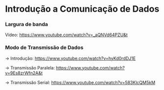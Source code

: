 # Introdução a Comunicação de Dados

### Largura de banda

Vídeo: https://www.youtube.com/watch?v=_aQNVd64PZU&t

### Modo de Transmissão de Dados

-> Introdução: https://www.youtube.com/watch?v=hyKd0rdDJ1E

-> Transmissão Paralela: https://www.youtube.com/watch?v=9Es8zrWfn2A&t

-> Transmissão Serial: https://www.youtube.com/watch?v=583KlcQM5kM


